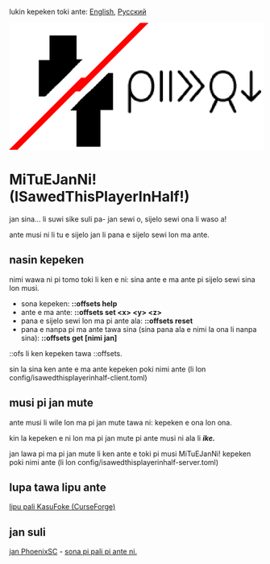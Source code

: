 lukin kepeken toki ante: [English](./README.md "View in English"), [Русский](./README.ru-RU.md "Смотреть на русском")


![mi tu e jan ni](./src/main/resources/modicon.png)


# MiTuEJanNi! (ISawedThisPlayerInHalf!)
jan sina... li suwi sike suli pa- jan sewi o, sijelo sewi ona li waso a!

ante musi ni li tu e sijelo jan li pana e sijelo sewi lon ma ante.


## nasin kepeken
nimi wawa ni pi tomo toki li ken e ni: sina ante e ma ante pi sijelo sewi sina lon musi.

* sona kepeken: **::offsets help**
* ante e ma ante: **::offsets set \<x> \<y> \<z>**
* pana e sijelo sewi lon ma pi ante ala: **::offsets reset**
* pana e nanpa pi ma ante tawa sina (sina pana ala e nimi la ona li nanpa sina): **::offsets get [nimi jan]**

::ofs li ken kepeken tawa ::offsets.

sin la sina ken ante e ma ante kepeken poki nimi ante (li lon config/isawedthisplayerinhalf-client.toml)


## musi pi jan mute
ante musi li wile lon ma pi jan mute tawa ni: kepeken e ona lon ona.

kin la kepeken e ni lon ma pi jan mute pi ante musi ni ala li **_ike._**

jan lawa pi ma pi jan mute li ken ante e toki pi musi MiTuEJanNi! kepeken poki nimi ante (li lon config/isawedthisplayerinhalf-server.toml)

## lupa tawa lipu ante
[lipu pali KasuFoke (CurseForge)](https://www.curseforge.com/minecraft/mc-mods/i-sawed-this-player-in-half "lipu pali pi ante Mi Tu E Jan Ni! lon lipu KasuFoke (CurseForge)")


## jan suli
[jan PhoenixSC](https://www.youtube.com/c/PhnixhamstaSC "lipu JuTu (YouTube) PhoenixSC") - [sona pi pali pi ante ni.](https://www.youtube.com/watch?v=QS2GsxZ3d1M "I Separated the Player's Body in Half in Minecraft - PhoenixSC")
